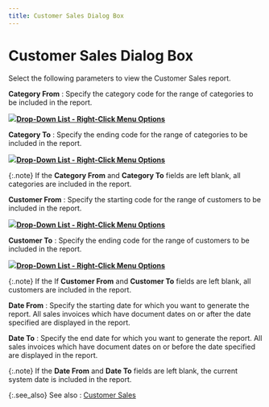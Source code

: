 ```yaml
---
title: Customer Sales Dialog Box
---
```


# Customer Sales Dialog Box


Select the following parameters to view the Customer Sales report.


**Category From**
: Specify the category code for the range of categories  to be included in the report.


**![]({{site.rpt_baseurl}}/img/lens.gif)[Drop-Down  List - Right-Click Menu Options]({{site.rpt_baseurl}}/common-report-options/drop_down_button_and_menu_options.html)**


**Category To**
: Specify the ending code for the range of categories  to be included in the report.


**![]({{site.rpt_baseurl}}/img/lens.gif)[Drop-Down  List - Right-Click Menu Options]({{site.rpt_baseurl}}/common-report-options/drop_down_button_and_menu_options.html)**


{:.note}
If the **Category 
 From** and **Category To** fields  are left blank, all categories are included in the report.


**Customer From**
: Specify the starting code for the range of customers  to be included in the report.


**![]({{site.rpt_baseurl}}/img/lens.gif)[Drop-Down  List - Right-Click Menu Options]({{site.rpt_baseurl}}/common-report-options/drop_down_button_and_menu_options.html)**


**Customer To**
: Specify the ending code for the range of customers  to be included in the report.


**![]({{site.rpt_baseurl}}/img/lens.gif)[Drop-Down  List - Right-Click Menu Options]({{site.rpt_baseurl}}/common-report-options/drop_down_button_and_menu_options.html)**


{:.note}
If the If **Customer 
 From** and **Customer To** fields  are left blank, all customers are included in the report.


**Date From**
: Specify the starting date for which you want to  generate the report. All sales invoices which have document dates on or  after the date specified are displayed in the report.


**Date To**
: Specify the end date for which you want to generate  the report. All sales invoices which have document dates on or before  the date specified are displayed in the report.


{:.note}
If the **Date 
 From** and **Date To** fields  are left blank, the current system date is included in the report.


{:.see_also}
See also
: [Customer Sales]({{site.rpt_baseurl}}/everest-reports/invoicing/customer_sales.html)
